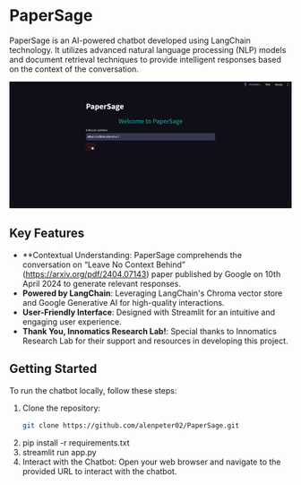 # PaperSage

PaperSage is an AI-powered chatbot developed using LangChain technology. It utilizes advanced natural language processing (NLP) models and document retrieval techniques to provide intelligent responses based on the context of the conversation.

![PaperSage Preview](rag.png)

## Key Features
- **Contextual Understanding: PaperSage comprehends the conversation on “Leave No Context Behind” (https://arxiv.org/pdf/2404.07143) paper published by Google on 10th April 2024 to generate relevant responses.
- **Powered by LangChain**: Leveraging LangChain's Chroma vector store and Google Generative AI for high-quality interactions.
- **User-Friendly Interface**: Designed with Streamlit for an intuitive and engaging user experience.
- **Thank You, Innomatics Research Lab!**: Special thanks to Innomatics Research Lab for their support and resources in developing this project.

## Getting Started
To run the chatbot locally, follow these steps:

1. Clone the repository:
   ```sh
   git clone https://github.com/alenpeter02/PaperSage.git
2. pip install -r requirements.txt
3. streamlit run app.py
4. Interact with the Chatbot:
  Open your web browser and navigate to the provided URL to interact with the chatbot.

